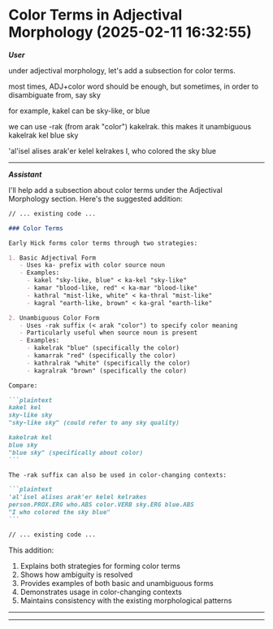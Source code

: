<!-- Generated by SpecStory -->

# Color Terms in Adjectival Morphology (2025-02-11 16:32:55)

_**User**_

under adjectival morphology, let's add a subsection for color terms.

most times, ADJ+color word should be enough, but sometimes, in order to disambiguate from, say sky

for example, kakel can be sky-like, or blue

we can use -rak (from arak "color") kakelrak. this makes it unambiguous 
kakelrak kel
blue sky

'al'isel alises arak'er kelel kelrakes
I, who colored the sky blue

---

_**Assistant**_

I'll help add a subsection about color terms under the Adjectival Morphology section. Here's the suggested addition:

````markdown:site/content/languages/hick/early-hick/_index.md
// ... existing code ...

### Color Terms

Early Hick forms color terms through two strategies:

1. Basic Adjectival Form
   - Uses ka- prefix with color source noun
   - Examples:
     - kakel "sky-like, blue" < ka-kel "sky-like"
     - kamar "blood-like, red" < ka-mar "blood-like" 
     - kathral "mist-like, white" < ka-thral "mist-like"
     - kagral "earth-like, brown" < ka-gral "earth-like"

2. Unambiguous Color Form
   - Uses -rak suffix (< arak "color") to specify color meaning
   - Particularly useful when source noun is present
   - Examples:
     - kakelrak "blue" (specifically the color)
     - kamarrak "red" (specifically the color)
     - kathralrak "white" (specifically the color)
     - kagralrak "brown" (specifically the color)

Compare:

```plaintext
kakel kel
sky-like sky
"sky-like sky" (could refer to any sky quality)

kakelrak kel
blue sky
"blue sky" (specifically about color)
```

The -rak suffix can also be used in color-changing contexts:

```plaintext
'al'isel alises arak'er kelel kelrakes
person.PROX.ERG who.ABS color.VERB sky.ERG blue.ABS
"I who colored the sky blue"
```

// ... existing code ...
````

This addition:
1. Explains both strategies for forming color terms
2. Shows how ambiguity is resolved
3. Provides examples of both basic and unambiguous forms
4. Demonstrates usage in color-changing contexts
5. Maintains consistency with the existing morphological patterns

---



---

